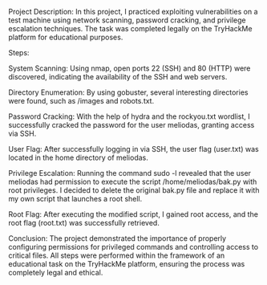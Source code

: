 Project Description: In this project, I practiced exploiting vulnerabilities on a test machine using network scanning, password cracking, and privilege escalation techniques. The task was completed legally on the TryHackMe platform for educational purposes.

Steps:

System Scanning:
Using nmap, open ports 22 (SSH) and 80 (HTTP) were discovered, indicating the availability of the SSH and web servers.

Directory Enumeration:
By using gobuster, several interesting directories were found, such as /images and robots.txt.

Password Cracking:
With the help of hydra and the rockyou.txt wordlist, I successfully cracked the password for the user meliodas, granting access via SSH.

User Flag:
After successfully logging in via SSH, the user flag (user.txt) was located in the home directory of meliodas.

Privilege Escalation:
Running the command sudo -l revealed that the user meliodas had permission to execute the script /home/meliodas/bak.py with root privileges.
I decided to delete the original bak.py file and replace it with my own script that launches a root shell.

Root Flag:
After executing the modified script, I gained root access, and the root flag (root.txt) was successfully retrieved.

Conclusion: The project demonstrated the importance of properly configuring permissions for privileged commands and controlling access to critical files. All steps were performed within the framework of an educational task on the TryHackMe platform, ensuring the process was completely legal and ethical.

